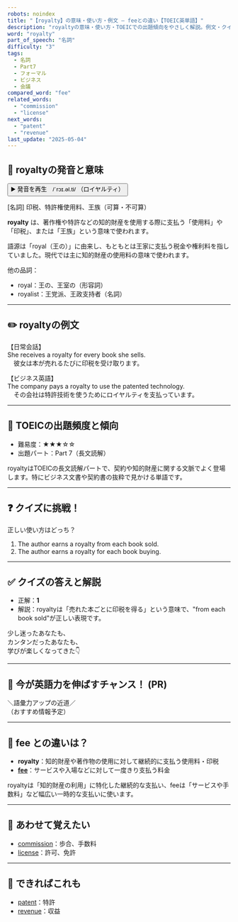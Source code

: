 ```yaml
---
robots: noindex
title: "【royalty】の意味・使い方・例文 ― feeとの違い【TOEIC英単語】"
description: "royaltyの意味・使い方・TOEICでの出題傾向をやさしく解説。例文・クイズ付きでfeeとの違いもわかりやすく学べます。"
word: "royalty"
part_of_speech: "名詞"
difficulty: "3"
tags:
  - 名詞
  - Part7
  - フォーマル
  - ビジネス
  - 会議
compared_word: "fee"
related_words:
  - "commission"
  - "license"
next_words:
  - "patent"
  - "revenue"
last_update: "2025-05-04"
---
```


## 🔰 royaltyの発音と意味

<button class="play-audio" onclick="playTTS('royalty')">
  <span class="play-audio-main">
    ▶️ 発音を再生　/ˈrɔɪ.əl.ti/
  </span>
  <span class="play-audio-sub">
    （ロイヤルティ）
  </span>
</button>

[名詞] 印税、特許権使用料、王族（可算・不可算）

**royalty** は、著作権や特許などの知的財産を使用する際に支払う「使用料」や「印税」、または「王族」という意味で使われます。

語源は「royal（王の）」に由来し、もともとは王家に支払う税金や権利料を指していました。現代では主に知的財産の使用料の意味で使われます。

他の品詞：  
- royal：王の、王室の（形容詞）
- royalist：王党派、王政支持者（名詞）

---

## ✏️ royaltyの例文

【日常会話】  
She receives a royalty for every book she sells.  
　彼女は本が売れるたびに印税を受け取ります。

【ビジネス英語】  
The company pays a royalty to use the patented technology.  
　その会社は特許技術を使うためにロイヤルティを支払っています。

---

## 🎯 TOEICの出題頻度と傾向

- 難易度：★★★☆☆
- 出題パート：Part 7（長文読解）

royaltyはTOEICの長文読解パートで、契約や知的財産に関する文脈でよく登場します。特にビジネス文書や契約書の抜粋で見かける単語です。

---

## ❓ クイズに挑戦！

正しい使い方はどっち？

1. The author earns a royalty from each book sold.  
2. The author earns a royalty for each book buying.

---

## ✅ クイズの答えと解説

- 正解：**1**
- 解説：royaltyは「売れた本ごとに印税を得る」という意味で、"from each book sold"が正しい表現です。

少し迷ったあなたも、  
カンタンだったあなたも、  
学びが楽しくなってきた👇️

---

## 🚀 今が英語力を伸ばすチャンス！ (PR)

<div class="info-center">
＼語彙力アップの近道／<br>  
（おすすめ情報予定）
</div>

---

## 🤔  fee との違いは？

- **royalty**：知的財産や著作物の使用に対して継続的に支払う使用料・印税
- **[fee](/fee)**：サービスや入場などに対して一度きり支払う料金

royaltyは「知的財産の利用」に特化した継続的な支払い、feeは「サービスや手数料」など幅広い一時的な支払いに使います。

---

## 🧩 あわせて覚えたい

- [commission](/commission)：歩合、手数料
- [license](/license)：許可、免許

---

## 📖 できればこれも

- [patent](/patent)：特許
- [revenue](/revenue)：収益

<!-- cvid: aid43_bid48 -->
